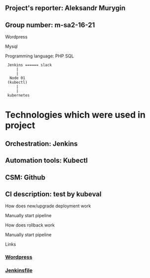 ## Project's reporter: Aleksandr Murygin

## Group number: m-sa2-16-21

 Wordpress

 Mysql
 
 Programming language: PHP SQL


```
 Jenkins ====== slack
     |
     |
  Node 01
 (kubectl)
     |
     |
 kubernetes  
```  
# Technologies which were used in project

## Orchestration: Jenkins

## Automation tools: Kubectl

## CSM: Github

## CI description: test by kubeval



How does new/upgrade deployment work

Manually start pipeline

How does rollback work

Manually start pipeline

Links
### [Wordpress](https://github.com/AleksandMur/word01)
### [Jenkinsfile](https://github.com/AleksandMur/jenkins)



